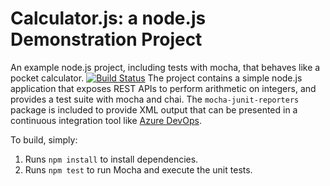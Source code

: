 Calculator.js: a node.js Demonstration Project
==============================================
An example node.js project, including tests with mocha, that behaves like
a pocket calculator.
[![Build Status](https://dev.azure.com/atharvananche1999/Github%20Integration%20(Pipelines)/_apis/build/status/Atharva-Nanche.calculator?branchName=refs%2Fpull%2F1%2Fmerge)](https://dev.azure.com/atharvananche1999/Github%20Integration%20(Pipelines)/_build/latest?definitionId=9&branchName=refs%2Fpull%2F1%2Fmerge)
The project contains a simple node.js application that exposes REST APIs
to perform arithmetic on integers, and provides a test suite with mocha
and chai.  The `mocha-junit-reporters` package is included to provide XML
output that can be presented in a continuous integration tool like
[Azure DevOps](https://azure.com/devops).

To build, simply:

1. Runs `npm install` to install dependencies.
2. Runs `npm test` to run Mocha and execute the unit tests.

